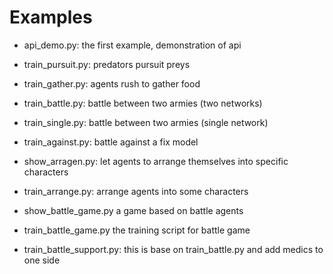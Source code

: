 # Examples

- api_demo.py: the first example, demonstration of api
- train_pursuit.py: predators pursuit preys
- train_gather.py:  agents rush to gather food
- train_battle.py:  battle between two armies (two networks)
- train_single.py:  battle between two armies (single network)
- train_against.py: battle against a fix model

- show_arragen.py:  let agents to arrange themselves into specific characters
- train_arrange.py: arrange agents into some characters

- show_battle_game.py  a game based on battle agents
- train_battle_game.py the training script for battle game

- train_battle_support.py: this is base on train_battle.py and add medics to one side